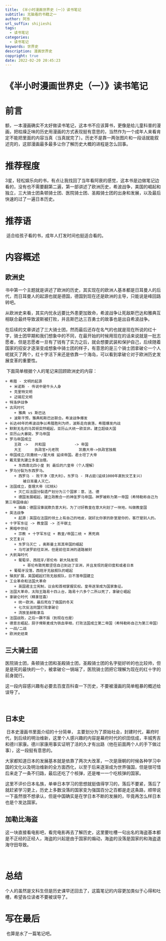 ```yaml
---
title: 《半小时漫画世界史（一）》读书笔记
subtitle: 无脑看的书籍之一
author: 阿东
url_suffix: shijieshi
tags:
  - 读书笔记
categories:
  - 读书笔记
keywords: 世界史
description: 漫画世界史
copyright: true
date: 2022-02-20 20:45:23
---
```

# 《半小时漫画世界史（一）》读书笔记

# 前言

​	额，一本漫画确实不太好做读书笔记，这本书不应该算书，更像是给儿童科普的漫画，把枯燥乏味的历史用漫画的方式表现挺有意思的，当然作为一个成年人来看肯定不能把里面的内容当真（当真就完了）。历史不是靠一两张图片和一段话就能叙述完的，这部漫画最多最多让你了解历史大概的进程是怎么回事。



# 推荐程度

​	3星，轻松娱乐向的书，有点让我找回了当年看阿衰的感觉，这本书是边做笔记边看的，没有也不需要翻第二遍，第一部讲述了欧洲历史，希波战争，美国的崛起和独立，三大骑士团条顿骑士团、医院骑士团、圣殿骑士团的出身和发展，以及最后快速的过了一遍日本历史。

<!-- more -->

# 推荐语

​	适合给孩子看的书，成年人打发时间也挺适合看的。



# 内容概述

## 欧洲史

​	书中第一个主题就是讲述了欧洲的历史，其实现在的欧洲人基本都是日耳曼人的后代，而日耳曼人的起源也就是德国，德国到现在还是欧洲的主导，只能说是峰回路转吧。

​	从欧洲史来看，其实内忧永远要比外患更加致命，希波战争让死敌斯巴达和雅典互相联合最终导致波斯被打败，并且斯巴达三百勇士的故事也是出自希波战争。

​	在后续的文章讲述了三大骑士团，然而最后还存在名气的也就是现在所说的红十字，骑士团早期和我们想象中的不同，在最开始的时候用现在的话来说就是一批志愿者，但是志愿者一旦有了钱有了实力之后，就会想要武装和保护自己，后续随着国家的招安才逐渐变成想象中骑士团的样子，有意思的是三个骑士团拿破仑一个人呢就灭了两个，红十字活下来还是依靠一个海岛，可以看到拿破仑对于欧洲历史发展变革的重要性。

​	下面简单根据个人的笔记来回顾欧洲史的内容：
```
+ 希腊 - 文明的起源
  + 米诺斯 - 传说中是牛头人身
  + 克里特文明
  + 迈锡尼文明
+ 特洛伊战争
+ 古风时代
	+ 雅典 vs 斯巴达
  + 波斯干预，雅典和斯巴达联合。希波战争爆发
+ 长达40年的希波战争以希腊胜利为终，波斯走向衰落，希腊爆发内战
+ 默默无名的马其顿突然崛起，亚历山大统一欧亚非。建立超级大国
+ 亚历山大暴毙，罗马帝国
+ 罗马帝国成立
	王政 -> 	共和国 			-> 帝国
	大王		执政官+元老院			凯撒大帝->执政官独裁
+ 帝国成立/凯撒统一/屋大维 延续帝国。君士坦丁大帝
+ 戴克里先建立多皇治理。
	+ 东西南北四小皇 到 最后的六皇帝（个人理解）
+ 罗马分裂为东西罗马。
	+ 西罗马 - 败干净（意大利）。东罗马 - 拜占庭(延续1000年直到文艺复兴)
		被日耳曼人灭亡。
+ 法国成立，查理大帝（红桃k）
	+ 灭亡后法国分裂遗产划分为三个国家：意、法、德
	+ 德国发展崛起，建立政教合一的神圣罗马帝国。神罗被称为第一帝国（希特勒称自己为第三帝国缘由）
	+ 插曲：德国没事就欺负意大利，为了讨好教皇在意大利划了一块地，叫做教皇国
+ 英法战争
	+ 起源：英国在法国的领土上有自己的地皮，就好比你家的卧室是你的，客厅是别人的。
+ 十字军东征 -> 教皇国 -> 丕平献土
+ 黑暗中世纪
	+ 宗教 + 十字军东征 + 教皇/帝国二统 + 黑死病
+ 文艺复兴
	+ 东罗马灭亡 。奥斯曼土耳其帝国的崛起
	+ 马可波罗前往亚洲，但是前往亚洲的道路被封
+ 大航海时代
	+ 葡萄牙、西班牙/哥伦布 新大陆发现
		+ 哥伦布致死都坚信自己到达了亚洲，并且发现的是印度和或者日本
  + 葡萄牙没落，西班牙无敌舰队的崛起
+ 殖民扩展，英国崛起打败无敌舰队，日不落帝国建立
+ 工业革命和法国大革命
	+ 英国君主立宪制，议会和首相掌握实权。皇帝逐渐成为国家象征。
+ 法国大革命，太阳王路易十四上台，路易十六多个二所以死了，拿破仑崛起
+ 拿破仑时代（精拿狂喜）
	+ 统一欧洲，最后死在了俄国的冬天
	+ 七次反法同盟打败拿破仑
	+ 流放圣赫勒拿岛
+ 法国战败，之后一蹶不振（到现在也是）
+ 德意志崛起，厨子俾斯麦成为铁血宰相，打败法国成立第二帝国（希特勒称自己为第三帝国）
+ 一战/二战
+ 欧洲史结束
```

## 三大骑士团

​	医院骑士团，条顿骑士团和圣殿骑士团，圣殿骑士团的名字挺好听的也比较帅，但是是死的最快的一个，被拿破仑一锅端了，医院骑士团把它理解为现在的红十字的前身就行。

​	这一段内容感兴趣有必要去百度百科查一下历史，不要被漫画的简单粗暴的概述给误导了。

​	

## 日本史

​	日本史漫画书里面介绍的十分简单， 主要划分为了原始社会，封建时代，幕府时代，到后续的明治维新，这里个人感兴趣的内容是幕府时代的织田信成，丰城秀吉和德川家康。德川家康用事实证明了活的久才有出路（他在前面两个人的手下做过事），这一段挺有意思的。

​	大家都知道日本的发展基本就是依靠了两次大改革，一次是唐朝的时候各种学习中国的文化以及明治维新的全方面西化，以至于后来逐渐成为世界强国，但是很可惜后来走了一条不归路，最后还吃了个核弹，还是唯一一个吃核弹的国家。

​	这里不评价日本名族，单单日本学习的思想就挺值得学习的，落后不要紧，落后了就赶紧学习更上，历史上多数没落的国家变为强国百分之百都是走这条路，顺带说一下虽然很不想承认，但是中国确实是在学日本不断的发展的，毕竟再怎么样日本也是个发达国家。



## 加勒比海盗

​	这一块直接看电影吧，看完电影再去了解历史，这里要吐槽一句出名的海盗基本都是不正经的正经人，海盗的兴起是由于国家的煽动，海盗的没落是国家的和海盗退海守田导致。

​	

# 总结

​	个人的虽然是文科生但是历史课早还回去了，这篇笔记的内容更加类似于心得和吐槽，希望各位读者不要被误导了。



# 写在最后

​	也算是水了一篇笔记吧。









